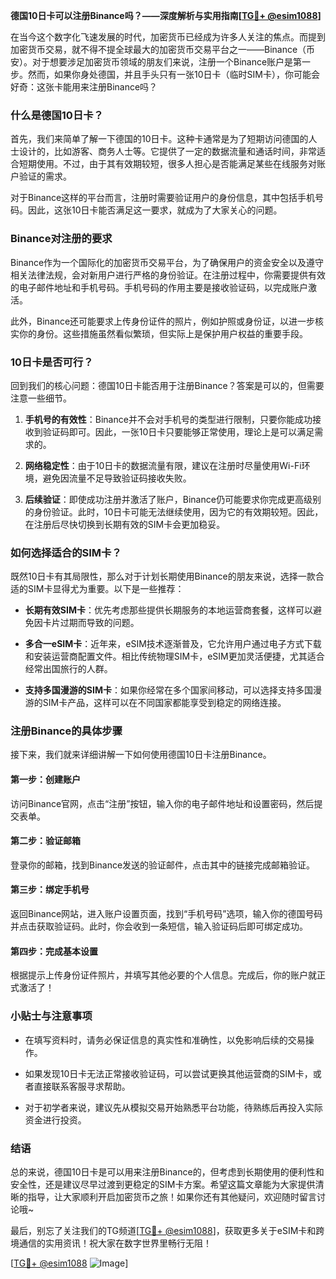**德国10日卡可以注册Binance吗？——深度解析与实用指南[[TG💪+ @esim1088](https://t.me/s/esim1088)]**

在当今这个数字化飞速发展的时代，加密货币已经成为许多人关注的焦点。而提到加密货币交易，就不得不提全球最大的加密货币交易平台之一——Binance（币安）。对于想要涉足加密货币领域的朋友们来说，注册一个Binance账户是第一步。然而，如果你身处德国，并且手头只有一张10日卡（临时SIM卡），你可能会好奇：这张卡能用来注册Binance吗？

### **什么是德国10日卡？**

首先，我们来简单了解一下德国的10日卡。这种卡通常是为了短期访问德国的人士设计的，比如游客、商务人士等。它提供了一定的数据流量和通话时间，非常适合短期使用。不过，由于其有效期较短，很多人担心是否能满足某些在线服务对账户验证的需求。

对于Binance这样的平台而言，注册时需要验证用户的身份信息，其中包括手机号码。因此，这张10日卡能否满足这一要求，就成为了大家关心的问题。

### **Binance对注册的要求**

Binance作为一个国际化的加密货币交易平台，为了确保用户的资金安全以及遵守相关法律法规，会对新用户进行严格的身份验证。在注册过程中，你需要提供有效的电子邮件地址和手机号码。手机号码的作用主要是接收验证码，以完成账户激活。

此外，Binance还可能要求上传身份证件的照片，例如护照或身份证，以进一步核实你的身份。这些措施虽然看似繁琐，但实际上是保护用户权益的重要手段。

### **10日卡是否可行？**

回到我们的核心问题：德国10日卡能否用于注册Binance？答案是可以的，但需要注意一些细节。

1. **手机号的有效性**：Binance并不会对手机号的类型进行限制，只要你能成功接收到验证码即可。因此，一张10日卡只要能够正常使用，理论上是可以满足需求的。

2. **网络稳定性**：由于10日卡的数据流量有限，建议在注册时尽量使用Wi-Fi环境，避免因流量不足导致验证码接收失败。

3. **后续验证**：即使成功注册并激活了账户，Binance仍可能要求你完成更高级别的身份验证。此时，10日卡可能无法继续使用，因为它的有效期较短。因此，在注册后尽快切换到长期有效的SIM卡会更加稳妥。

### **如何选择适合的SIM卡？**

既然10日卡有其局限性，那么对于计划长期使用Binance的朋友来说，选择一款合适的SIM卡显得尤为重要。以下是一些推荐：

- **长期有效SIM卡**：优先考虑那些提供长期服务的本地运营商套餐，这样可以避免因卡片过期而导致的问题。
  
- **多合一eSIM卡**：近年来，eSIM技术逐渐普及，它允许用户通过电子方式下载和安装运营商配置文件。相比传统物理SIM卡，eSIM更加灵活便捷，尤其适合经常出国旅行的人群。

- **支持多国漫游的SIM卡**：如果你经常在多个国家间移动，可以选择支持多国漫游的SIM卡产品，这样可以在不同国家都能享受到稳定的网络连接。

### **注册Binance的具体步骤**

接下来，我们就来详细讲解一下如何使用德国10日卡注册Binance。

#### **第一步：创建账户**
访问Binance官网，点击“注册”按钮，输入你的电子邮件地址和设置密码，然后提交表单。

#### **第二步：验证邮箱**
登录你的邮箱，找到Binance发送的验证邮件，点击其中的链接完成邮箱验证。

#### **第三步：绑定手机号**
返回Binance网站，进入账户设置页面，找到“手机号码”选项，输入你的德国号码并点击获取验证码。此时，你会收到一条短信，输入验证码后即可绑定成功。

#### **第四步：完成基本设置**
根据提示上传身份证件照片，并填写其他必要的个人信息。完成后，你的账户就正式激活了！

### **小贴士与注意事项**

- 在填写资料时，请务必保证信息的真实性和准确性，以免影响后续的交易操作。
  
- 如果发现10日卡无法正常接收验证码，可以尝试更换其他运营商的SIM卡，或者直接联系客服寻求帮助。

- 对于初学者来说，建议先从模拟交易开始熟悉平台功能，待熟练后再投入实际资金进行投资。

### **结语**

总的来说，德国10日卡是可以用来注册Binance的，但考虑到长期使用的便利性和安全性，还是建议尽早过渡到更稳定的SIM卡方案。希望这篇文章能为大家提供清晰的指导，让大家顺利开启加密货币之旅！如果你还有其他疑问，欢迎随时留言讨论哦~

最后，别忘了关注我们的TG频道[[TG💪+ @esim1088](https://t.me/s/esim1088)]，获取更多关于eSIM卡和跨境通信的实用资讯！祝大家在数字世界里畅行无阻！

[[TG💪+ @esim1088](https://t.me/s/esim1088) ![Image](https://i.postimg.cc/4NQfJmqS/Snipaste-2025-05-13-00-14-12.png)]